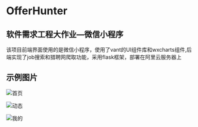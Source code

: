 # OfferHunter
## 软件需求工程大作业—微信小程序

该项目前端界面使用的是微信小程序，使用了vant的UI组件库和wxcharts组件,后端实现了job搜索和猎聘网爬取功能，采用flask框架，部署在阿里云服务器上

## 示例图片

![首页](https://github.com/khannb/OfferHunter/blob/main/asset/1.png)

![动态](https://github.com/khannb/OfferHunter/blob/main/asset/3.png)

![我的](https://github.com/khannb/OfferHunter/blob/main/asset/4.png)
